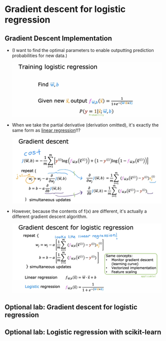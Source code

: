 # Gradient descent for logistic regression

## Gradient Descent Implementation

- (I want to find the optimal parameters to enable outputting prediction probabilities for new data.)

  ![alt text](resources/notes/01.png)

- When we take the partial derivative (derivation omitted), it's exactly the same form as [linear regression](https://github.com/shisotem/stanford-andrew-ng-ml-dl/blob/main/s1_machine_learning_specialization/c1_supervised_machine_learning_regression_and_classification/w2_regression_with_multiple_input_variables/01_multiple_linear_regression/resources/notes/09.png)!!?

  ![alt text](resources/notes/02.png)

- However, because the contents of f(x) are different, it's actually a different gradient descent algorithm.

  ![alt text](resources/notes/03.png)

## Optional lab: Gradient descent for logistic regression

## Optional lab: Logistic regression with scikit-learn
